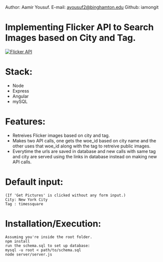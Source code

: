 Author: Aamir Yousuf.
E-mail: ayousuf2@binghamton.edu
Github: iamongit

# Implementing Flicker API to Search Images based on City and Tag.

[![Flicker API](https://www.shareicon.net/data/128x128/2015/12/01/680870_network_512x512.png)](https://github.com/iamongit/FlickerAPI)

# Stack:
  - Node
  - Express
  - Angular
  - mySQL

# Features:
  - Retreives Flicker images based on city and tag.
  - Makes two API calls, one gets the woe_id based on city name and the
    other uses that woe_id along with the tag to retreive public images.
  - Everytime the urls are saved in database and new calls with same tag and city
    are served using the links in database instead on making new API calls.

# Default input:
    (If 'Get Pictures' is clicked without any form input.)
    City: New York City
    Tag : timessquare

# Installation/Execution:
    Assuming you're inside the root folder.
    npm install
    run the schema.sql to set up database:
    mysql -u root < path/to/schema.sql
    node server/server.js